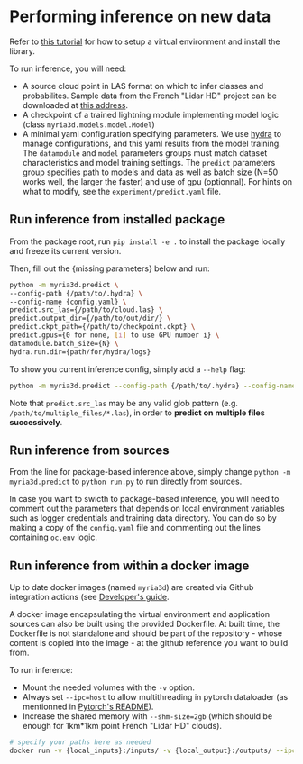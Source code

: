 # Performing inference on new data

Refer to [this tutorial](./setup_install.md) for how to setup a virtual environment and install the library.

To run inference, you will need:
- A source cloud point in LAS format on which to infer classes and probabilites. Sample data from the French "Lidar HD" project can be downloaded at [this address](https://geoservices.ign.fr/lidarhd).
- A checkpoint of a trained lightning module implementing model logic (class `myria3d.models.model.Model`)
- A minimal yaml configuration specifying parameters. We use [hydra](https://hydra.cc/) to manage configurations, and this yaml results from the model training. The `datamodule` and `model` parameters groups must match dataset characteristics and model training settings.  The `predict` parameters group specifies path to models and data as well as batch size (N=50 works well, the larger the faster) and use of gpu (optionnal). For hints on what to modify, see the `experiment/predict.yaml` file.

## Run inference from installed package

From the package root, run `pip install -e .` to install the package locally and freeze its current version.

Then, fill out the {missing parameters} below and run: 

```bash
python -m myria3d.predict \
--config-path {/path/to/.hydra} \
--config-name {config.yaml} \
predict.src_las={/path/to/cloud.las} \
predict.output_dir={/path/to/out/dir/} \
predict.ckpt_path={/path/to/checkpoint.ckpt} \
predict.gpus={0 for none, [i] to use GPU number i} \
datamodule.batch_size={N} \
hydra.run.dir={path/for/hydra/logs}
```

To show you current inference config, simply add a `--help` flag:

```bash
python -m myria3d.predict --config-path {/path/to/.hydra} --config-name {config.yaml} --help
```

Note that `predict.src_las` may be any valid glob pattern (e.g. `/path/to/multiple_files/*.las`), in order to **predict on multiple files successively**.

## Run inference from sources

From the line for package-based inference above, simply change `python -m myria3d.predict` to `python run.py` to run directly from sources.

In case you want to swicth to package-based inference, you will need to comment out the parameters that depends on local environment variables such as logger credentials and training data directory. You can do so by making a copy of the `config.yaml` file and commenting out the lines containing `oc.env` logic.

## Run inference from within a docker image

Up to date docker images (named `myria3d`) are created via Github integration actions (see [Developer's guide](../guides/development.md).

A docker image encapsulating the virtual environment and application sources can also be built using the provided Dockerfile. At built time, the Dockerfile is not standalone and should be part of the repository - whose content is copied into the image - at the github reference you want to build from.

To run inference: 
- Mount the needed volumes with the `-v` option.
- Always set `--ipc=host` to allow multithreading in pytorch dataloader (as mentionned in [Pytorch's README](https://github.com/pytorch/pytorch#using-pre-built-images)). 
- Increase the shared memory with `--shm-size=2gb` (which should be enough for 1km*1km point French "Lidar HD" clouds).

```bash
# specify your paths here as needed
docker run -v {local_inputs}:/inputs/ -v {local_output}:/outputs/ --ipc=host --shm-size=2gb myria3d {...options...}
```
